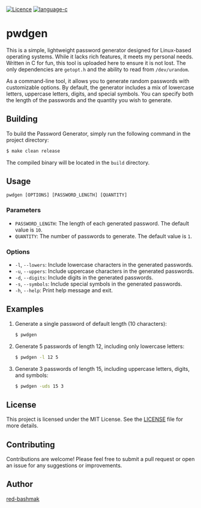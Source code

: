 [![Licence](https://img.shields.io/badge/Licence-MIT-red.svg)](LICENCE)
[![language-c](https://img.shields.io/badge/Language-C_11-3949ab.svg)](https://en.wikipedia.org/wiki/C_(programming_language))

# pwdgen

This is a simple, lightweight password generator designed for Linux-based operating systems. While it lacks rich features, it meets my personal needs. Written in C for fun, this tool is uploaded here to ensure it is not lost. The only dependencies are `getopt.h` and the ability to read from `/dev/urandom`.

As a command-line tool, it allows you to generate random passwords with customizable options. By default, the generator includes a mix of lowercase letters, uppercase letters, digits, and special symbols. You can specify both the length of the passwords and the quantity you wish to generate.

## Building

To build the Password Generator, simply run the following command in the project directory:

```bash
$ make clean release
```

The compiled binary will be located in the `build` directory.

## Usage

`pwdgen [OPTIONS] [PASSWORD_LENGTH] [QUANTITY]`

### Parameters

- `PASSWORD_LENGTH`: The length of each generated password. The default value is `10`.
- `QUANTITY`: The number of passwords to generate. The default value is `1`.

### Options

- `-l`, `--lowers`: Include lowercase characters in the generated passwords.
- `-u`, `--uppers`: Include uppercase characters in the generated passwords.
- `-d`, `--digits`: Include digits in the generated passwords.
- `-s`, `--symbols`: Include special symbols in the generated passwords.
- `-h`, `--help`: Print help message and exit.

## Examples

1. Generate a single password of default length (10 characters):
   ```bash
   $ pwdgen
   ```

2. Generate 5 passwords of length 12, including only lowercase letters:
   ```bash
   $ pwdgen -l 12 5
   ```

3. Generate 3 passwords of length 15, including uppercase letters, digits, and symbols:
   ```bash
   $ pwdgen -uds 15 3
   ```

## License

This project is licensed under the MIT License. See the [LICENSE](LICENCE) file for more details.

## Contributing

Contributions are welcome! Please feel free to submit a pull request or open an issue for any suggestions or improvements.

## Author

[red-bashmak](https://github.com/red-bashmak)